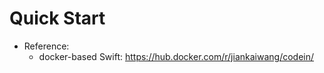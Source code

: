 # Quick Start



* Reference:
  * docker-based Swift: https://hub.docker.com/r/jiankaiwang/codein/

